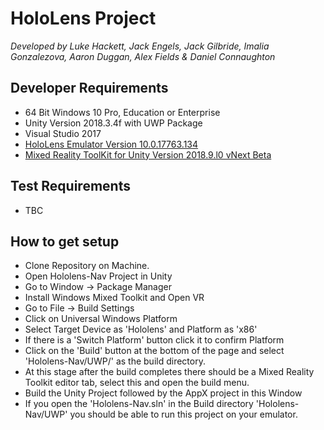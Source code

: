 # HoloLens Project
_Developed by Luke Hackett, Jack Engels, Jack Gilbride, Imalia Gonzalezova, Aaron Duggan, Alex Fields & Daniel Connaughton_
## Developer Requirements

* 64 Bit Windows 10 Pro, Education or Enterprise
* Unity Version 2018.3.4f with UWP Package
* Visual Studio 2017
* [HoloLens Emulator Version 10.0.17763.134](https://docs.microsoft.com/en-us/windows/mixed-reality/using-the-hololens-emulator)
* [Mixed Reality ToolKit for Unity Version 2018.9.l0 vNext Beta](https://github.com/Microsoft/MixedRealityToolkit-Unity/releases/tag/2018.9.0-Beta)

## Test Requirements
* TBC 

## How to get setup

* Clone Repository on Machine.
* Open Hololens-Nav Project in Unity
* Go to Window -> Package Manager
* Install Windows Mixed Toolkit and Open VR
* Go to File -> Build Settings
* Click on Universal Windows Platform
* Select Target Device as 'Hololens' and Platform as 'x86'
* If there is a 'Switch Platform' button click it to confirm Platform
* Click on the 'Build' button at the bottom of the page
and select 'Hololens-Nav/UWP/' as the build directory.
* At this stage after the build completes there should be a Mixed Reality Toolkit
editor tab, select this and open the build menu.
* Build the Unity Project followed by the AppX project in this Window
* If you open the 'Hololens-Nav.sln' in the Build directory 'Hololens-Nav/UWP' you
should be able to run this project on your emulator.


